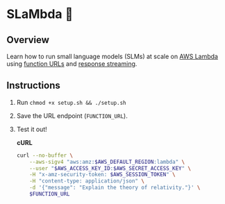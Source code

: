 # SLaMbda 🤏

## Overview

Learn how to run small language models (SLMs) at scale on [AWS Lambda](https://aws.amazon.com/lambda/) using [function URLs](https://docs.aws.amazon.com/lambda/latest/dg/lambda-urls.html) and [response streaming](https://aws.amazon.com/blogs/compute/introducing-aws-lambda-response-streaming/).

## Instructions

1. Run `chmod +x setup.sh && ./setup.sh`

2. Save the URL endpoint (`FUNCTION_URL`).

2. Test it out!

    **cURL**

    ```bash
    curl --no-buffer \
        --aws-sigv4 "aws:amz:$AWS_DEFAULT_REGION:lambda" \
        --user "$AWS_ACCESS_KEY_ID:$AWS_SECRET_ACCESS_KEY" \
        -H "x-amz-security-token: $AWS_SESSION_TOKEN" \
        -H "content-type: application/json" \
        -d '{"message": "Explain the theory of relativity."}' \
        $FUNCTION_URL
    ```